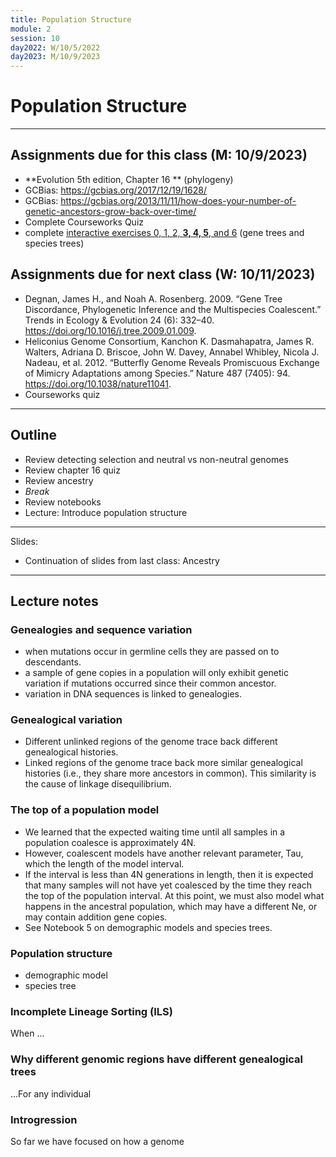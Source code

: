 ```yaml
---
title: Population Structure
module: 2
session: 10
day2022: W/10/5/2022
day2023: M/10/9/2023
---
```


# Population Structure

----

## Assignments due for this class (M: 10/9/2023)
- **Evolution 5th edition, Chapter 16 ** (phylogeny)
- GCBias: https://gcbias.org/2017/12/19/1628/
- GCBias: https://gcbias.org/2013/11/11/how-does-your-number-of-genetic-ancestors-grow-back-over-time/
- Complete Courseworks Quiz
- complete [interactive exercises 0, 1, 2, **3, 4, 5**, and 6](https://pinky.eaton-lab.org) (gene trees and species trees)


## Assignments due for next class (W: 10/11/2023)
- Degnan, James H., and Noah A. Rosenberg. 2009. “Gene Tree Discordance, Phylogenetic Inference and the Multispecies Coalescent.” Trends in Ecology & Evolution 24 (6): 332–40. https://doi.org/10.1016/j.tree.2009.01.009.
- Heliconius Genome Consortium, Kanchon K. Dasmahapatra, James R. Walters, Adriana D. Briscoe, John W. Davey, Annabel Whibley, Nicola J. Nadeau, et al. 2012. “Butterfly Genome Reveals Promiscuous Exchange of Mimicry Adaptations among Species.” Nature 487 (7405): 94. https://doi.org/10.1038/nature11041.
- Courseworks quiz
<!-- - Notebook exercise: tree sequences -->
<!-- - Notebook exercise: ABBA-BABA -->
<!-- - Notebook exercise: Fst -->

----

## Outline
- Review detecting selection and neutral vs non-neutral genomes
- Review chapter 16 quiz
- Review ancestry  <!-- more on GCBias stuff -->
- *Break*
- Review notebooks
- Lecture: Introduce population structure
<!-- - Lecture: Fst and ABBA-BABA -->
<!-- - Review notebooks -->
<!-- - Discuss articles -->

----

Slides: 
- Continuation of slides from last class: Ancestry

----

## Lecture notes

### Genealogies and sequence variation
- when mutations occur in germline cells they are passed on to descendants.
- a sample of gene copies in a population will only exhibit genetic variation
if mutations occurred since their common ancestor.
- variation in DNA sequences is linked to genealogies.

### Genealogical variation
- Different unlinked regions of the genome trace back different genealogical
histories.
- Linked regions of the genome trace back more similar genealogical histories
(i.e., they share more ancestors in common). This similarity is the cause of linkage disequilibrium. 

### The top of a population model
- We learned that the expected waiting time until all samples in a population
coalesce is approximately 4N. 
- However, coalescent models have another relevant parameter, Tau, which
the length of the model interval.
- If the interval is less than 4N generations in length, then it is expected
that many samples will not have yet coalesced by the time they reach the 
top of the population interval. At this point, we must also model what 
happens in the ancestral population, which may have a different Ne, or may
contain addition gene copies.
- See Notebook 5 on demographic models and species trees.

### Population structure 
- demographic model
- species tree


### Incomplete Lineage Sorting (ILS)
When ...


### Why different genomic regions have different genealogical trees
...For any individual


### Introgression
So far we have focused on how a genome 
